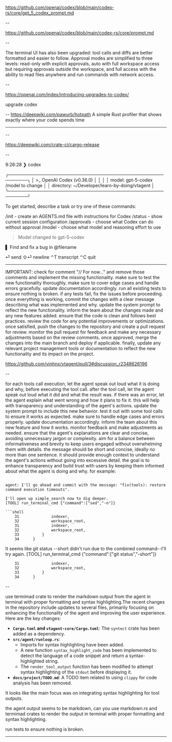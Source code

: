 https://github.com/openai/codex/blob/main/codex-rs/core/gpt_5_codex_prompt.md

--

https://github.com/openai/codex/blob/main/codex-rs/core/prompt.md

--

The terminal UI has also been upgraded: tool calls and diffs are better formatted and easier to follow. Approval modes are simplified to three levels: read-only with explicit approvals, auto with full workspace access but requiring approvals outside the workspace, and full access with the ability to read files anywhere and run commands with network access.

--

https://openai.com/index/introducing-upgrades-to-codex/

upgrade codex

--
https://deepwiki.com/pawurb/hotpath
A simple Rust profiler that shows exactly where your code spends time

---

--

https://deepwiki.com/crate-ci/cargo-release

--

9:26:28 ❯ codex

╭────────────────────────────────────────────────────────╮
│ >\_ OpenAI Codex (v0.36.0) │
│ │
│ model: gpt-5-codex /model to change │
│ directory: ~/Developer/learn-by-doing/vtagent │
╰────────────────────────────────────────────────────────╯

To get started, describe a task or try one of these commands:

/init - create an AGENTS.md file with instructions for Codex
/status - show current session configuration
/approvals - choose what Codex can do without approval
/model - choose what model and reasoning effort to use

> Model changed to gpt-5-codex

▌ Find and fix a bug in @filename

⏎ send ⇧⏎ newline ⌃T transcript ⌃C quit

---

IMPORTANT: check for comment "// For now..." and remove those comments and implement the missing functionality. make sure to test the new functionality thoroughly. make sure to cover edge cases and handle errors gracefully. update documentation accordingly. run all existing tests to ensure nothing is broken. if any tests fail, fix the issues before proceeding. once everything is working, commit the changes with a clear message describing what was implemented and why. update the system prompt to reflect the new functionality. inform the team about the changes made and any new features added. ensure that the code is clean and follows best practices. review the code for any potential improvements or optimizations. once satisfied, push the changes to the repository and create a pull request for review. monitor the pull request for feedback and make any necessary adjustments based on the review comments. once approved, merge the changes into the main branch and deploy if applicable. finally, update any relevant project management tools or documentation to reflect the new functionality and its impact on the project.

https://github.com/vinhnx/vtagent/pull/3#discussion_r2348626196

--

for each tools call execution, let the agent speak out loud what it is doing and why, before executing the tool call. after the tool call, let the agent speak out loud what it did and what the result was. if there was an error, let the agent explain what went wrong and how it plans to fix it. this will help with transparency and understanding of the agent's actions. update the system prompt to include this new behavior. test it out with some tool calls to ensure it works as expected. make sure to handle edge cases and errors properly. update documentation accordingly. inform the team about this new feature and how it works. monitor feedback and make adjustments as needed. ensure that the agent's explanations are clear and concise, avoiding unnecessary jargon or complexity. aim for a balance between informativeness and brevity to keep users engaged without overwhelming them with details. the message should be short and concise, ideally no more than one sentence. it should provide enough context to understand the agent's actions without going into excessive detail. the goal is to enhance transparency and build trust with users by keeping them informed about what the agent is doing and why.
for example:

````log

agent: I'll go ahead and commit with the message: "fix(tools): restore command execution timeouts".

I'll open up simple_search now to dig deeper.
[TOOL] run_terminal_cmd {"command":["sed","-n"]}

```shell
    31              indexer,
    32              workspace_root,
    31              indexer,
    32              workspace_root,
    33          }
    34      }
````

It seems like git status --short didn't run due to the combined command--I'll try again.
[TOOL] run_terminal_cmd {"command":["git status","-short"]}

```shell
    31              indexer,
    32              workspace_root,
    33          }
    34      }
```

--

use termimad crate to render the markdown output from the agent in terminal with proper formatting and syntax highlighting.The recent changes in the repository include updates to several files, primarily focusing on enhancing the functionality of the agent and improving the user experience. Here are the key changes:

-   **`Cargo.toml` and `vtagent-core/Cargo.toml`**: The `syntect` crate has been added as a dependency.
-   **`src/agent/runloop.rs`**:
    -   Imports for syntax highlighting have been added.
    -   A new function `syntax_highlight_code` has been implemented to detect the language of a code snippet and return a syntax-highlighted string.
    -   The `render_tool_output` function has been modified to attempt syntax highlighting of the `stdout` before displaying it.
-   **`docs/project/TODO.md`**: A TODO item related to using `clippy` for code analysis has been removed.

It looks like the main focus was on integrating syntax highlighting for tool outputs.

the agent output seems to be markdown, can you use markdown.rs and termimad crates to render the output in terminal with proper formatting and syntax highlighting.

run tests to ensure nothing is broken.

---
